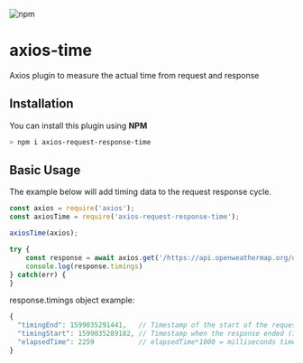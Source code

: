 ![npm](https://img.shields.io/npm/v/axios-time)


# axios-time
Axios plugin to measure the actual time from request and response

## Installation
You can install this plugin using **NPM**
```bash
> npm i axios-request-response-time
```

## Basic Usage
The example below will add timing data to the request response cycle.
```js
const axios = require('axios');
const axiosTime = require('axios-request-response-time');

axiosTime(axios);

try {
    const response = await axios.get('/https://api.openweathermap.org/data/2.5/weather');
    console.log(response.timings)
} catch(err) {
}
```

response.timings object example:

```js
{
  "timingEnd": 1599035291441,   // Timestamp of the start of the request (in Unix Epoch milliseconds).
  "timingStart": 1599035289182, // Timestamp when the response ended (in Unix Epoch milliseconds).
  "elapsedTime": 2259           // elapsedTime*1000 = milliseconds time.
}
```